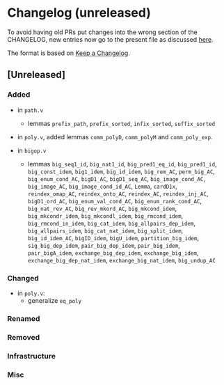 # Changelog (unreleased)

To avoid having old PRs put changes into the wrong section of the CHANGELOG,
new entries now go to the present file as discussed
[here](https://github.com/math-comp/math-comp/wiki/Agenda-of-the-April-23rd-2019-meeting-9h30-to-12h30#avoiding-issues-with-changelog).

The format is based on [Keep a Changelog](https://keepachangelog.com/en/1.0.0/).

## [Unreleased]

### Added

- in `path.v` 
  + lemmas `prefix_path`, `prefix_sorted`, `infix_sorted`, `suffix_sorted` 

- in `poly.v`, added lemmas `comm_polyD`, `comm_polyM` and `comm_poly_exp`.

- in `bigop.v`
  + lemmas `big_seq1_id`, `big_nat1_id`, `big_pred1_eq_id`,
    `big_pred1_id`, `big_const_idem`, `big1_idem`, `big_id_idem`,
    `big_rem_AC`, `perm_big_AC`, `big_enum_cond_AC`, `bigD1_AC`,
    `bigD1_seq_AC`, `big_image_cond_AC`, `big_image_AC`,
    `big_image_cond_id_AC`, `Lemma`, `cardD1x`, `reindex_omap_AC`,
    `reindex_onto_AC`, `reindex_AC`, `reindex_inj_AC`, `bigD1_ord_AC`,
    `big_enum_val_cond_AC`, `big_enum_rank_cond_AC`, `big_nat_rev_AC`,
    `big_rev_mkord_AC`, `big_mkcond_idem`, `big_mkcondr_idem`,
    `big_mkcondl_idem`, `big_rmcond_idem`, `big_rmcond_in_idem`,
    `big_cat_idem`, `big_allpairs_dep_idem`, `big_allpairs_idem`,
    `big_cat_nat_idem`, `big_split_idem`, `big_id_idem_AC`,
    `bigID_idem`, `bigU_idem`, `partition_big_idem`,
    `sig_big_dep_idem`, `pair_big_dep_idem`, `pair_big_idem`,
    `pair_bigA_idem`, `exchange_big_dep_idem`, `exchange_big_idem`,
    `exchange_big_dep_nat_idem`, `exchange_big_nat_idem`,
    `big_undup_AC`

### Changed

- in `poly.v`:
  + generalize `eq_poly`

### Renamed

### Removed

### Infrastructure

### Misc

